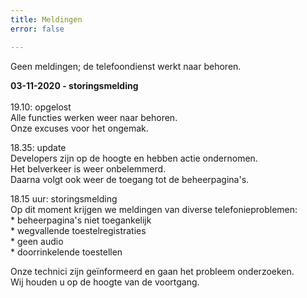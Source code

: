```yaml
---
title: Meldingen
error: false

---
```

Geen meldingen; de telefoondienst werkt naar behoren.<br>

<b>03-11-2020 - storingsmelding </b><br>  
19\.10: opgelost  
Alle functies werken weer naar behoren.   
Onze excuses voor het ongemak.  
  
18\.35: update  
Developers zijn op de hoogte en hebben actie ondernomen.  
Het belverkeer is weer onbelemmerd.  
Daarna volgt ook weer de toegang tot de beheerpagina's.

  
18\.15 uur: storingsmelding  
Op dit moment krijgen we meldingen van diverse telefonieproblemen:  
\* beheerpagina's niet toegankelijk  
\* wegvallende toestelregistraties  
\* geen audio  
\* doorrinkelende toestellen

Onze technici zijn geïnformeerd en gaan het probleem onderzoeken.  
Wij houden u op de hoogte van de voortgang. <br>  
<br>